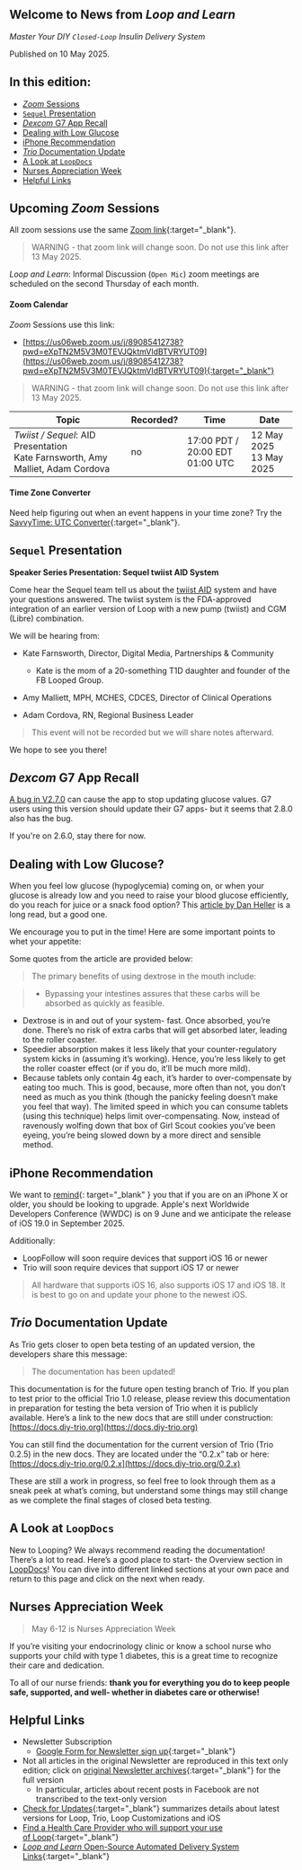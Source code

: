 ## Welcome to News from&nbsp;_<span translate="no">Loop and Learn</span>_

_Master Your DIY `Closed-Loop` Insulin Delivery System_

Published on 10 May 2025.

## In this edition:

* [*Zoom* Sessions](#upcoming-zoom-sessions)
* [`Sequel` Presentation](#sequel-presentation)
* [*Dexcom* G7 App Recall](#dexcom-g7-app-recall)
* [Dealing with Low Glucose](#dealing-with-low-glucose)
* [iPhone Recommendation](#iphone-recommendation)
* [*Trio* Documentation Update](#trio-documentation-update)
* [A Look at `LoopDocs`](#a-look-at-loopdocs)
* [Nurses Appreciation Week](#nurses-appreciation-week)
* [Helpful Links](#helpful-links)

## Upcoming *Zoom* Sessions

All zoom sessions use the same [Zoom link](https://us06web.zoom.us/j/89085412738?pwd=eXpTN2M5V3M0TEVJQktmVldBTVRYUT09){:target="_blank"}.

> WARNING - that zoom link will change soon. Do not use this link after 13 May 2025.

_<span translate="no">Loop and Learn</span>_: Informal Discussion (`Open Mic`) zoom meetings are scheduled on the second Thursday of each month.

#### Zoom Calendar

*Zoom* Sessions use this link:

* [https://us06web.zoom.us/j/89085412738?pwd=eXpTN2M5V3M0TEVJQktmVldBTVRYUT09](https://us06web.zoom.us/j/89085412738?pwd=eXpTN2M5V3M0TEVJQktmVldBTVRYUT09){:target="_blank"}

> WARNING - that zoom link will change soon. Do not use this link after 13 May 2025.

| Topic | Recorded? | Time | Date |
| - | - | - | - |
| _<span translate="no">Twiist / Sequel</span>_: AID Presentation<br>Kate Farnsworth, Amy Malliet, Adam Cordova | no | 17:00 PDT / 20:00 EDT<br>01:00 UTC | 12 May 2025<br>13 May 2025 |

#### Time Zone Converter

Need help figuring out when an event happens in your time zone? Try the [SavvyTime: UTC Converter](https://savvytime.com/converter/utc){:target="_blank"}.

## `Sequel` Presentation

**Speaker Series Presentation: Sequel twiist AID System**

Come hear the Sequel team tell us about the [twiist AID](https://www.twiist.com/what-is-twiist) system and have your questions answered. The twiist system is the FDA-approved integration of an earlier version of Loop with a new pump (twiist) and CGM (Libre) combination.

We will be hearing from:

* Kate Farnsworth, Director, Digital Media, Partnerships & Community
    * Kate is the mom of a 20-something T1D daughter and founder of the FB Looped Group.

* Amy Malliett, MPH, MCHES, CDCES, Director of Clinical Operations

* Adam Cordova, RN, Regional Business Leader

> This event will not be recorded
but we will share notes
afterward.


We hope to see you there!



## *Dexcom* G7 App Recall

[A bug in V2.7.0](https://recalls-rappels.canada.ca/en/alert-recall/dexcom-g7-ios-continuous-glucose-monitoring-cgm-app) can cause the app to stop updating glucose values. G7 users using this version should update their G7 apps- but it seems that 2.8.0 also has the bug.

If you're on 2.6.0, stay there for now.


## Dealing with Low Glucose?

When you feel low glucose (hypoglycemia) coming on, or when your glucose is already low and you need to raise your blood glucose efficiently, do you reach for juice or a snack food option? This [article by Dan Heller](https://danheller.substack.com/p/the-best-way-to-treat-hypoglycemia) is a long read, but a good one.

We encourage you to put in the time! Here are some important points to whet your appetite:

Some quotes from the article are provided below:

> The primary benefits of using dextrose in the mouth include:

> * Bypassing your intestines assures that these carbs will be absorbed as quickly as feasible.
* Dextrose is in and out of your system- fast. Once absorbed, you’re done. There’s no risk of extra carbs that will get absorbed later, leading to the roller coaster.
* Speedier absorption makes it less likely that your counter-regulatory system kicks in (assuming it’s working). Hence, you’re less likely to get the roller coaster effect (or if you do, it’ll be much more mild).
* Because tablets only contain 4g each, it’s harder to over-compensate by eating too much. This is good, because, more often than not, you don’t need as much as you think (though the panicky feeling doesn’t make you feel that way). The limited speed in which you can consume tablets (using this technique) helps limit over-compensating. Now, instead of ravenously wolfing down that box of Girl Scout cookies you’ve been eyeing, you’re being slowed down by a more direct and sensible method.

## iPhone Recommendation

We want to [remind](edition/2025-02-24.md#ios-version-update-and-recommendation){: target="_blank" } you that if you are on an iPhone X or older, you
should be looking to upgrade. Apple's next Worldwide Developers Conference
(WWDC) is on 9 June and we anticipate the release of iOS 19.0 in September 2025.

Additionally:

* LoopFollow will soon require devices that support iOS 16 or newer
* Trio will soon require devices that support iOS 17 or newer

> All hardware that supports iOS 16, also supports iOS 17 and iOS 18. It is best to go on and update your phone to the newest iOS.


## *Trio* Documentation Update

As Trio gets closer to open beta testing of an updated version, the developers share this message:

> The documentation has been updated!

This documentation is for the future open testing branch of Trio. If you plan to test prior to the official Trio 1.0 release, please review this documentation in preparation for testing the beta version of Trio when it is publicly available. Here’s a link to the new docs that are still under construction: [https://docs.diy-trio.org](https://docs.diy-trio.org)

You can still find the documentation for the current version of Trio (Trio 0.2.5) in the new docs. They are located under the “0.2.x” tab or here: [https://docs.diy-trio.org/0.2.x](https://docs.diy-trio.org/0.2.x)

These are still a work in progress, so feel free to look through them as a sneak peek at what’s coming, but understand some things may still change as we complete the final stages of closed beta testing.

## A Look at `LoopDocs`

New to Looping? We always recommend reading the documentation!
There’s a lot to read. Here’s a good place to start- the Overview section in
[LoopDocs](https://loopkit.github.io/loopdocs/intro/overview-intro/)! You can dive into different linked sections at your own pace
and return to this page and click on the next when ready.

## Nurses Appreciation Week

> May 6-12 is Nurses Appreciation Week

If you’re visiting your endocrinology clinic or know a school nurse
who supports your child with type 1 diabetes, this is a great time to
recognize their care and dedication.

To all of our nurse
friends: **thank you for everything you do to keep people safe,
supported, and well- whether in diabetes care or otherwise!**

## Helpful Links

* Newsletter Subscription
    * [Google Form for Newsletter sign up](https://docs.google.com/forms/d/e/1FAIpQLSeu64I0Ygauk079Q0lMhEcPq-IydPmscm2UCie6uxXfkfdmWw/viewform){:target="_blank"} 
* Not all articles in the original Newsletter are reproduced in this text only edition; click on [original Newsletter archives](https://www.loopandlearn.org/loop-and-learn-newsletter/){:target="_blank"} for the full version
    * In particular, articles about recent posts in Facebook are not transcribed to the text-only version
* [Check for Updates](https://www.loopandlearn.org/version-updates/){:target="_blank"} summarizes details about latest versions for Loop, Trio, Loop Customizations and iOS
* [Find a Health Care Provider who will support your use of&nbsp;<span translate="no">Loop</span>](https://www.loopandlearn.org/hcp-recommendations/){:target="_blank"}
* [_<span translate="no">Loop and Learn</span>_&nbsp;Open-Source Automated Delivery System Links](https://www.loopandlearn.org/resources/#os-aid){:target="_blank"}

